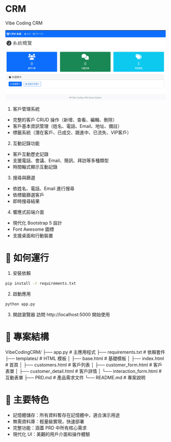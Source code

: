 # CRM 
Vibe Coding CRM

![CRM01](./images/CRM01.jpg)

1. 客戶管理系統
- 完整的客戶 CRUD 操作（新增、查看、編輯、刪除）
- 客戶基本資訊管理（姓名、電話、Email、地址、備註）
- 標籤系統（潛在客戶、已成交、跟進中、已流失、VIP客戶）
2. 互動記錄功能
- 客戶互動歷史記錄
- 支援電話、會議、Email、簡訊、拜訪等多種類型
- 時間軸式顯示互動記錄
3. 搜尋與篩選
- 依姓名、電話、Email 進行搜尋
- 依標籤篩選客戶
- 即時搜尋結果
4. 響應式前端介面
- 現代化 Bootstrap 5 設計
- Font Awesome 圖標
- 支援桌面和行動裝置
# 🚀 如何運行
1. 安裝依賴
```bash
pip install -r requirements.txt
```
2. 啟動應用
```bash
python app.py
```
3. 開啟瀏覽器 訪問 http://localhost:5000 開始使用
# 📁 專案結構
VibeCodingCRM/
├── app.py                 # 主應用程式
├── requirements.txt       # 依賴套件
├── templates/             # HTML 模板
│   ├── base.html         # 基礎模板
│   ├── index.html        # 首頁
│   ├── customers.html    # 客戶列表
│   ├── customer_form.html # 客戶表單
│   ├── customer_detail.html # 客戶詳情
│   └── interaction_form.html # 互動表單
├── PRD.md                # 產品需求文件
└── README.md             # 專案說明
# 🔧 主要特色
- 記憶體儲存：所有資料暫存在記憶體中，適合演示用途
- 無需資料庫：輕量級實現，快速部署
- 完整功能：涵蓋 PRD 中所有核心需求
- 現代化 UI：美觀的用戶介面和操作體驗
